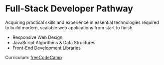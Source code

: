 # Full-Stack Developer Pathway
Acquiring practical skills and experience in essential technologies required to build modern, scalable web applications from start to finish.

  - Responsive Web Design
  - JavaScript Algorithms & Data Structures
  - Front-End Development Libraries

Curriculum: [freeCodeCamp](https://www.freecodecamp.org/)
